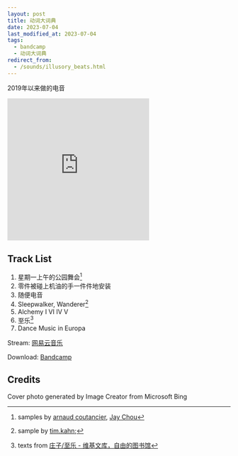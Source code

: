 ```yaml
---
layout: post
title: 动词大词典
date: 2023-07-04
last_modified_at: 2023-07-04
tags:
  - bandcamp
  - 动词大词典
redirect_from:
  - /sounds/illusory_beats.html
---
```


2019年以来做的电音

<iframe style="border: 0; width: 320px; height: 320px;" src="https://bandcamp.com/EmbeddedPlayer/album=4028171195/size=large/bgcol=333333/linkcol=4ec5ec/minimal=true/transparent=true/" seamless><a href="https://feeshy.bandcamp.com/album/wet-as-hell">wet as hell by feeshy</a></iframe>

## Track List

1. 星期一上午的公园舞会[^1]
2. 零件被碰上机油的手一件件地安装
3. 随便电音
4. Sleepwalker, Wanderer[^4]
5. Alchemy I VI IV V
6. 至乐[^6]
7. Dance Music in Europa

Stream: [网易云音乐](https://music.163.com/album?id=168833115)

Download: [Bandcamp](https://feeshy.bandcamp.com/album/wet-as-hell)

## Credits

Cover photo generated by Image Creator from Microsoft Bing

[^1]: samples by [arnaud coutancier](https://freesound.org/s/466328), [Jay Chou](https://youtu.be/PaJdceSx4JA)

[^4]: sample by [tim.kahn](https://freesound.org/s/249531);

[^6]: texts from [庄子/至乐 - 维基文库，自由的图书馆](https://zh.wikisource.org/zh-hans/%E8%8E%8A%E5%AD%90/%E8%87%B3%E6%A8%82)